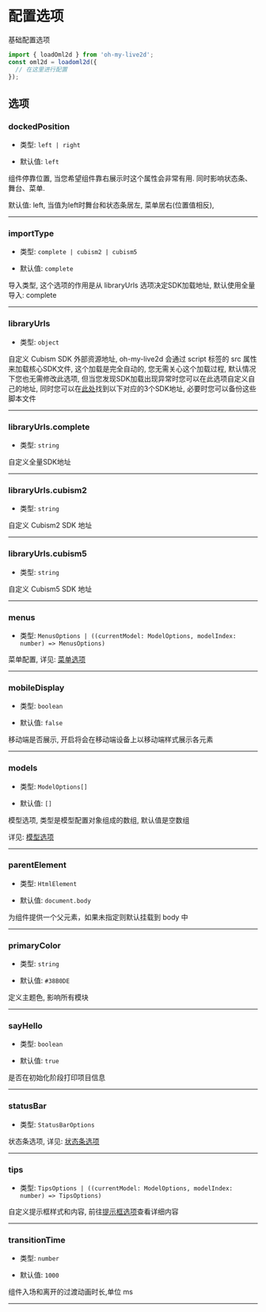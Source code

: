 # 配置选项

基础配置选项

```ts
import { loadOml2d } from 'oh-my-live2d';
const oml2d = loadoml2d({
  // 在这里进行配置
});
```

## 选项

<!-- --- -->

### dockedPosition

- 类型: `left | right`

- 默认值: `left`

组件停靠位置, 当您希望组件靠右展示时这个属性会非常有用. 同时影响状态条、舞台、菜单.

默认值: left, 当值为left时舞台和状态条居左, 菜单居右(位置值相反),

---

### importType

- 类型: `complete | cubism2 | cubism5`

- 默认值: `complete`

导入类型, 这个选项的作用是从 libraryUrls 选项决定SDK加载地址, 默认使用全量导入: complete

---

### libraryUrls

- 类型: `object`

自定义 Cubism SDK 外部资源地址, oh-my-live2d 会通过 script 标签的 src 属性来加载核心SDK文件, 这个加载是完全自动的, 您无需关心这个加载过程, 默认情况下您也无需修改此选项, 但当您发现SDK加载出现异常时您可以在此选项自定义自己的地址, 同时您可以在[此处](https://github.com/oh-my-live2d/oh-my-live2d/tree/main/packages/oh-my-live2d/lib)找到以下对应的3个SDK地址, 必要时您可以备份这些脚本文件

---

### libraryUrls.complete

- 类型: `string`

自定义全量SDK地址

---

### libraryUrls.cubism2

- 类型: `string`

自定义 Cubism2 SDK 地址

---

### libraryUrls.cubism5

- 类型: `string`

自定义 Cubism5 SDK 地址

---

### menus

- 类型: `MenusOptions | ((currentModel: ModelOptions, modelIndex: number) => MenusOptions)`

菜单配置, 详见: [菜单选项](/options/MenusOptions)

---

### mobileDisplay

- 类型: `boolean`

- 默认值: `false`

移动端是否展示, 开启将会在移动端设备上以移动端样式展示各元素

---

### models

- 类型: `ModelOptions[]`

- 默认值: `[]`

模型选项, 类型是模型配置对象组成的数组, 默认值是空数组

详见: [模型选项](/options/ModelOptions)

---

### parentElement

- 类型: `HtmlElement`

- 默认值: `document.body`

为组件提供一个父元素，如果未指定则默认挂载到 body 中

---

### primaryColor

- 类型: `string`

- 默认值: `#38B0DE`

定义主题色, 影响所有模块

---

### sayHello

- 类型: `boolean`

- 默认值: `true`

是否在初始化阶段打印项目信息

---

### statusBar

- 类型: `StatusBarOptions`

状态条选项, 详见: [状态条选项](/options/StatusBarOptions)

---

### tips

- 类型: `TipsOptions | ((currentModel: ModelOptions, modelIndex: number) => TipsOptions)`

自定义提示框样式和内容, 前往[提示框选项](/options/TipsOptions)查看详细内容

---

### transitionTime

- 类型: `number`

- 默认值: `1000`

组件入场和离开的过渡动画时长,单位 ms

---
